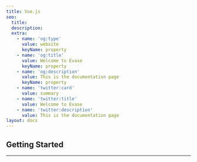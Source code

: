 ```yaml
---
title: Vue.js
seo:
  title: 
  description: 
  extra:
    - name: 'og:type'
      value: website
      keyName: property
    - name: 'og:title'
      value: Welcome to Evase
      keyName: property
    - name: 'og:description'
      value: This is the documentation page
      keyName: property
    - name: 'twitter:card'
      value: summary
    - name: 'twitter:title'
      value: Welcome to Evase
    - name: 'twitter:description'
      value: This is the documentation page
layout: docs
---
```


<h2>Getting Started</h2>

---
